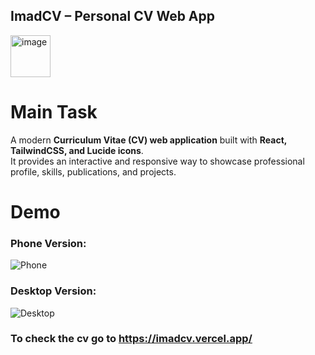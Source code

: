## ImadCV – Personal CV Web App

<img width="64" height="67" alt="image" src="https://github.com/user-attachments/assets/bd84f731-cdfe-43e3-9c30-0760d3a03d67" />

# Main Task  
A modern **Curriculum Vitae (CV) web application** built with **React, TailwindCSS, and Lucide icons**.  
It provides an interactive and responsive way to showcase professional profile, skills, publications, and projects.

# Demo
### Phone Version:
![Phone](https://github.com/imadafla/imadcv/blob/main/src/demos/phone_cv.gif)

### Desktop Version:
![Desktop](https://github.com/imadafla/imadcv/blob/main/src/demos/desktop_cv.gif)

### To check the cv go to https://imadcv.vercel.app/
